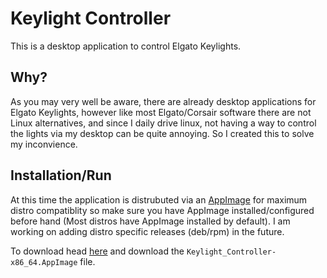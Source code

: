 # Keylight Controller

This is a desktop application to control Elgato Keylights. 

## Why?
As you may very well be aware, there are already desktop applications for Elgato Keylights, however like most Elgato/Corsair software there are not Linux alternatives, and since I daily drive linux, not having a way to control the lights via my desktop can be quite annoying. So I created this to solve my inconvience.

## Installation/Run
At this time the application is distrubuted via an [AppImage](https://appimage.org/) for maximum distro compatiblity so make sure you have AppImage installed/configured before hand (Most distros have AppImage installed by default). I am working on adding distro specific releases (deb/rpm) in the future. 

To download head [here](https://github.com/justinforlenza/keylight-control/releases/latest) and download the `Keylight_Controller-x86_64.AppImage` file.
